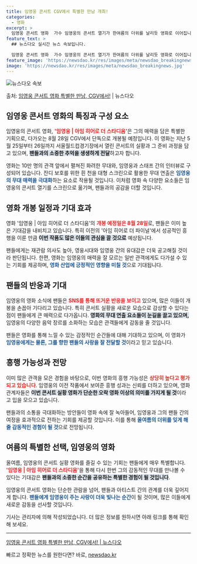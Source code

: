 ```yaml
---
title: 임영웅 콘서트 CGV에서 특별한 만남 개최!
categories:
  - 영화
excerpt: >
  임영웅 콘서트 영화  가수 임영웅의 콘서트 열기가 한여름의 더위를 날리듯 영화로 이어집니다. 임영웅은 25일…
feature_text: >
  ## 뉴스다오 실시간 뉴스 속보입니다.

  임영웅 콘서트 영화  가수 임영웅의 콘서트 열기가 한여름의 더위를 날리듯 영화로 이어집니다. 임영웅은 25일…
feature_image: 'https://newsdao.kr/res/images/meta/newsdao_breakingnews.jpg'
image: 'https://newsdao.kr/res/images/meta/newsdao_breakingnews.jpg'
---
```


![뉴스다오 속보](https://newsdao.kr/res/images/meta/newsdao_breakingnews.jpg)

<p>출처: <a href="https://newsdao.kr/5080" rel="dofollow">임영웅 콘서트 영화 특별한 만남, CGV에서!</a> | 뉴스다오</p>

<h2 data-ke-size="size26">임영웅 콘서트 영화의 특징과 구성 요소</h2>

<p data-ke-size="size16"></p> 

임영웅의 콘서트 영화, <b><span style="color: #ee2323;">'임영웅 | 아임 히어로 더 스타디움'</span></b>은 그의 매력을 담은 특별한 기획으로, 다가오는 8월 28일 CGV에서 단독으로 개봉될 예정입니다. 이 영화는 지난 5월 25일부터 26일까지 서울월드컵경기장에서 열린 콘서트의 실황과 그 준비 과정을 담고 있으며, <b><span style="background-color: #21538527;">팬들과의 소중한 추억을 생생하게 전달</span></b>하고자 합니다. 

영화는 10만 명의 관객 앞에서 펼쳐진 화려한 무대와, 임영웅과 스태프 간의 인터뷰로 구성되어 있습니다. 잔디 보호를 위한 흰 천을 대형 스크린으로 활용한 무대 연출은 <b><span style="color: #1a5490;">임영웅의 무대 매력을 극대화</span></b>하는 요소로 작용될 것입니다. 이처럼 영화 속 다양한 요소들은 임영웅의 콘서트 열기를 스크린으로 옮기며, 팬들과의 공감을 더할 것입니다.

<h2 data-ke-size="size26">영화 개봉 일정과 기대 효과</h2>

<p data-ke-size="size16"></p> 

영화 '임영웅 | 아임 히어로 더 스타디움'의 <b><span style="color: #ee2323;">개봉 예정일은 8월 28일</span></b>로, 팬들은 이미 높은 기대감을 내비치고 있습니다. 특히 이전의 '아임 히어로 더 파이널'에서 성공적인 흥행을 이룬 만큼 <b><span style="background-color: #21538527;">이번 작품도 많은 이들의 관심을 끌 것으로</span></b> 예상됩니다. 

팬들에게는 재관람 의사도 높아, 영웅시대와 임영웅 간의 유대감은 더욱 공고해질 것이라 판단됩니다. 한편, 영화는 임영웅의 매력을 잘 모르는 일반 관객에게도 다가설 수 있는 기회를 제공하며, <b><span style="color: #1a5490;">영화 산업에 긍정적인 영향을 미칠 것</span></b>으로 기대됩니다.

<h2 data-ke-size="size26">팬들의 반응과 기대</h2>

<p data-ke-size="size16"></p> 

임영웅의 영화 소식에 팬들은 <b><span style="color: #ee2323;">SNS를 통해 뜨거운 반응을 보이고</span></b> 있으며, 많은 이들이 개봉을 손꼽아 기다리고 있습니다. 특히 콘서트 실황을 새로운 모습으로 감상할 수 있다는 점이 팬들에게 큰 매력으로 다가옵니다. <b><span style="background-color: #21538527;">영화의 무대 연출 요소들이 눈길을 끌고 있으며,</span></b> 임영웅의 다양한 음악 장르를 소화하는 모습은 관객들에게 감동을 줄 것입니다. 

팬들은 영화를 통해 느낄 수 있는 감정적인 순간들에 대해 기대하고 있으며, 이 영화가 <b><span style="color: #1a5490;">임영웅에게는 물론, 그를 향한 팬들의 사랑을 잘 전달할 것</span></b>이라고 믿고 있습니다.

<h2 data-ke-size="size26">흥행 가능성과 전망</h2>

<p data-ke-size="size16"></p> 

이미 많은 관객을 모은 경험을 바탕으로, 이번 영화의 흥행 가능성은 <b><span style="color: #ee2323;">상당히 높다고 평가되고 있습니다</span></b>. 임영웅의 이전 작품에서 보여준 흥행 성과는 신뢰를 더하고 있으며, 영화 관계자들은 <b><span style="background-color: #21538527;">이번 콘서트 실황 영화가 단순한 오락 영화 이상의 의미를 가지게 될 것</span></b>이라고 입을 모으고 있습니다. 

팬들과의 소통을 극대화하는 방안들이 영화 속에 잘 녹아들어, 임영웅과 그의 팬들 간의 여정을 효과적으로 전하는 기회를 제공할 것입니다. 이를 통해 <b><span style="color: #1a5490;">올여름의 더위를 잊게 해 줄 감동적인 경험이 될 것</span></b>으로 전망됩니다.

<h2 data-ke-size="size26">여름의 특별한 선택, 임영웅의 영화</h2>

<p data-ke-size="size16"></p> 

올여름, 임영웅의 콘서트 실황 영화를 즐길 수 있는 기회는 팬들에게 매우 특별합니다. <b><span style="color: #ee2323;">'임영웅 | 아임 히어로 더 스타디움'</span></b>을 통해 다시 한번 그의 감동적인 무대를 만나볼 수 있다는 기대감은 <b><span style="background-color: #21538527;">팬들과의 소중한 순간을 공유하는 특별한 경험이 될 것입니다</span></b>. 

임영웅의 콘서트 영화는 단순한 관람을 넘어, 팬들과 아티스트 간의 관계를 더욱 깊어지게 합니다. <b><span style="color: #1a5490;">팬들에게 임영웅이 주는 사랑이 더욱 빛나는 순간</span></b>이 될 것이며, 많은 이들에게 새로운 감동을 선사할 것입니다. 

<p data-ke-size="size16"></p> 

기사는 관리자에 의해 작성되었습니다. 더 많은 정보를 원하시면 아래 링크를 통해 확인해 보세요.

<p data-ke-size="size16"></p> 

<hr />

<p data-ke-size="size16"></p> 

<a href="https://newsdao.kr/5080">임영웅 콘서트 영화 특별한 만남, CGV에서! | 뉴스다오</a> 

<p data-ke-size="size16"></p>  

빠르고 정확한 뉴스를 원한다면? 바로, <a href="https://newsdao.kr" rel="dofollow">newsdao.kr</a>


